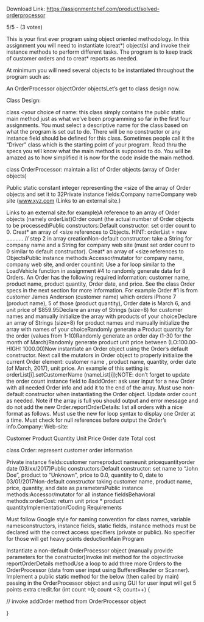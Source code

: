 Download Link: https://assignmentchef.com/product/solved-orderprocessor
<br>



5/5 - (3 votes)

This is your first ever program using object oriented methodology. In this assignment you will need to instantiate (creat*) object(s) and invoke their instance methods to perform different tasks. The program is to keep track of customer orders and to creat* reports as needed.

At minimum you will need several objects to be instantiated throughout the program such as:

An OrderProcessor objectOrder objectsLet’s get to class design now.

Class Design:

class &lt;your choice of name: this class simply contains the public static main method just as what we’ve been programming so far in the first four assignments. You must select a descriptive name for the class based on what the program is set out to do. There will be no constructor or any instance field should be defined for this class. Sometimes people call it the “Driver” class which is the starting point of your program. Read thru the specs you will know what the main method is supposed to do. You will be amazed as to how simplified it is now for the code inside the main method.

class OrderProcessor: maintain a list of Order objects (array of Order objects)

Public static constant integer representing the &lt;size of the array of Order objects and set it to 32Private instance fields:Company nameCompany web site (<a href="http://www.xyz.com/" target="_blank" rel="nofollow noopener">www.xyz.com</a> (Links to an external site.)

Links to an external site.for example)A reference to an array of Order objects (namely orderList)Order count (the actual number of Order objects to be processed)Public constructors:Default constructor: set order count to 0. Creat* an array of &lt;size references to Objects. HINT: orderList = new ……….. // step 2 in array creationNon-default constructor: take a String for company name and a String for company web site (must set order count to 0 similar to default constructor). Creat* an array of &lt;size references to ObjectsPublic instance methods:Accessor/mutator for company name, company web site, and order countinit: Use a for loop similar to the LoadVehicle function in assignment #4 to randomly generate data for 8 Orders. An Order has the following required information: customer name, product name, product quantity, Order date, and price. See the class Order specs in the next section for more information. For example Order #1 is from customer James Anderson (customer name) which orders iPhone 7 (product name), 5 of those (product quantity), Order date is March 6, and unit price of $859.95Declare an array of Strings (size=8) for customer names and manually initialize the array with products of your choiceDeclare an array of Strings (size=8) for product names and manually initialize the array with names of your choiceRandomly generate a Product quantity for the order (values from 1-10)Randomly generate an order day (1-30 for the month of March)Randomly generate product unit price between (LO:100.00-HIGH: 1000.00)Now instantiate an Order object using the Order’s default constructor. Next call the mutators in Order object to properly initialize the current Order element: customer name , product name, quantity, order date (of March, 2017), unit price. An example of this setting is: orderList[i].setCustomerName (nameList[i]);NOTE: don’t forget to update the order count instance field to 8addOrder: ask user input for a new Order with all needed Order info and add it to the end of the array. Must use non-default constructor when instantiating the Order object. Update order count as needed. Note if the array is full you should output and error message and do not add the new Order.reportOrderDetails: list all orders with a nice format as follows. Must use the new for loop syntax to display one Order at a time. Must check for null references before output the Order’s info.Company:                                                           Web-site:

Customer     Product   Quantity      Unit Price     Order date   Total cost

class Order: represent customer order information

Private instance fields:customer nameproduct nameunit pricequantityorder date (03/xx/2017)Public constructors:Default constructor: set name to “John Doe”, product to “Unknown”, price to 0.0, quantity to 0, date to 03/01/2017Non-default constructor taking customer name, product name, price, quantity, and date as parametersPublic instance methods:Accessor/mutator for all instance fieldsBehavioral methods:orderCost: return unit price * product quantityImplementation/Coding Requirements

Must follow Google style for naming convention for class names, variable namesconstructors, instance fields, static fields, instance methods must be declared with the correct access specifiers (private or public). No specifier for those will get heavy points deductionMain Program

Instantiate a non-default OrderProcessor object (manually provide parameters for the constructor)Invoke init method for the objectInvoke reportOrderDetails methodUse a loop to add three more Orders to the OrderProcessor (data from user input using BufferedReader or Scanner). Implement a public static method for the below (then called by main) passing in the OrderProcessor object and using GUI for user input will get 5 points extra credit.for (int count =0; count &lt;3; count++) {

// invoke addOrder method from OrderProcessor object

}